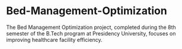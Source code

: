 # Bed-Management-Optimization
The Bed Management Optimization project, completed during the 8th semester of the B.Tech program at Presidency University, focuses on improving healthcare facility efficiency.
